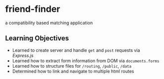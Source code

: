 # friend-finder
a compatibility based matching application

## Learning Objectives
- Learned to create server and handle `get` and `post` requests via *Express.js*
- Learned how to extract form information from DOM via `documents.forms`
- Learned how to structure files for `/routing`, `/public`, `/data`
- Determined how to link and navigate to multiple html routes
